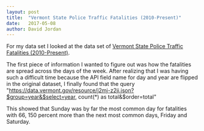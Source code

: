 ```yaml
---
layout: post
title:  "Vermont State Police Traffic Fatalities (2010-Present)"
date:   2017-05-08
author: David Jordan
---
```


For my data set I looked at the data set of [Vermont State Police Traffic Fatalities (2010-Present)](https://docs.google.com/spreadsheets/d/1KATnZ17Ksh2poIOcTH1x6MU2R9KmTRGPidLs5mkGgok/edit?usp=sharing).

The first piece of information I wanted to figure out was how the fatalities are spread across the days of the week. After realizing that I was having such a difficult time because the API field name for day and year are flipped in the original dataset, I finally found that the query "https://data.vermont.gov/resource/j2mj-z2ji.json?$group=year&$select=year, count(*) as total&$order=total"

This showed that Sunday was by far the most common day for fatalities with 66, 150 percent more than the next most common days, Friday and Saturday.
